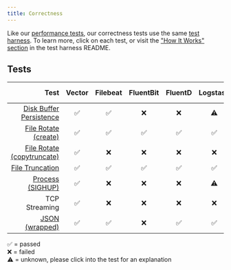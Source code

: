 ```yaml
---
title: Correctness
---
```


Like our [performance tests][pages.index#performance], our correctness tests use the
same [test harness][urls.test_harness]. To learn more, click on each test, or
visit the ["How It Works" section][urls.test_harness#how-it-works] in the test
harness README.

## Tests

| Test | Vector | Filebeat | FluentBit | FluentD | Logstash | Splunk UF | Splunk HF |
| ---: | :---: | :---: | :---: | :---: | :---: | :---: | :---: |
| [Disk Buffer Persistence][urls.disk_buffer_persistence_correctness_test] | ✅ | ✅ | ❌ | ❌ | ⚠️ | ✅ | ✅ |
| [File Rotate \(create\)][urls.file_rotate_create_correctness_test] | ✅ | ✅ | ✅ | ✅ | ✅ | ✅ | ✅ |
| [File Rotate \(copytruncate\)][urls.file_rotate_truncate_correctness_test] | ✅ | ❌ | ❌ | ❌ | ❌ | ✅ | ✅ |
| [File Truncation][urls.file_truncate_correctness_test] | ✅ | ✅ | ✅ | ✅ | ✅ | ✅ | ✅ |
| [Process \(SIGHUP\)][urls.sighup_correctness_test] | ✅ | ❌ | ❌ | ❌ | ⚠️ | ✅ | ✅ |
| TCP Streaming | ✅ | ❌ | ❌ | ❌ | ❌ | ✅ | ✅ |
| [JSON \(wrapped\)][urls.wrapped_json_correctness_test] | ✅ | ✅ | ❌ | ✅ | ✅ | ✅ | ✅ |

✅ = passed<br />
❌ = failed<br />
⚠️ = unknown, please click into the test for an explanation


[pages.index#performance]: /#performance
[urls.disk_buffer_persistence_correctness_test]: https://github.com/timberio/vector-test-harness/tree/master/cases/disk_buffer_persistence_correctness
[urls.file_rotate_create_correctness_test]: https://github.com/timberio/vector-test-harness/tree/master/cases/file_rotate_create_correctness
[urls.file_rotate_truncate_correctness_test]: https://github.com/timberio/vector-test-harness/tree/master/cases/file_rotate_truncate_correctness
[urls.file_truncate_correctness_test]: https://github.com/timberio/vector-test-harness/tree/master/cases/file_truncate_correctness
[urls.sighup_correctness_test]: https://github.com/timberio/vector-test-harness/tree/master/cases/sighup_correctness
[urls.test_harness#how-it-works]: https://github.com/timberio/vector-test-harness/#how-it-works
[urls.test_harness]: https://github.com/timberio/vector-test-harness/
[urls.wrapped_json_correctness_test]: https://github.com/timberio/vector-test-harness/tree/master/cases/wrapped_json_correctness
